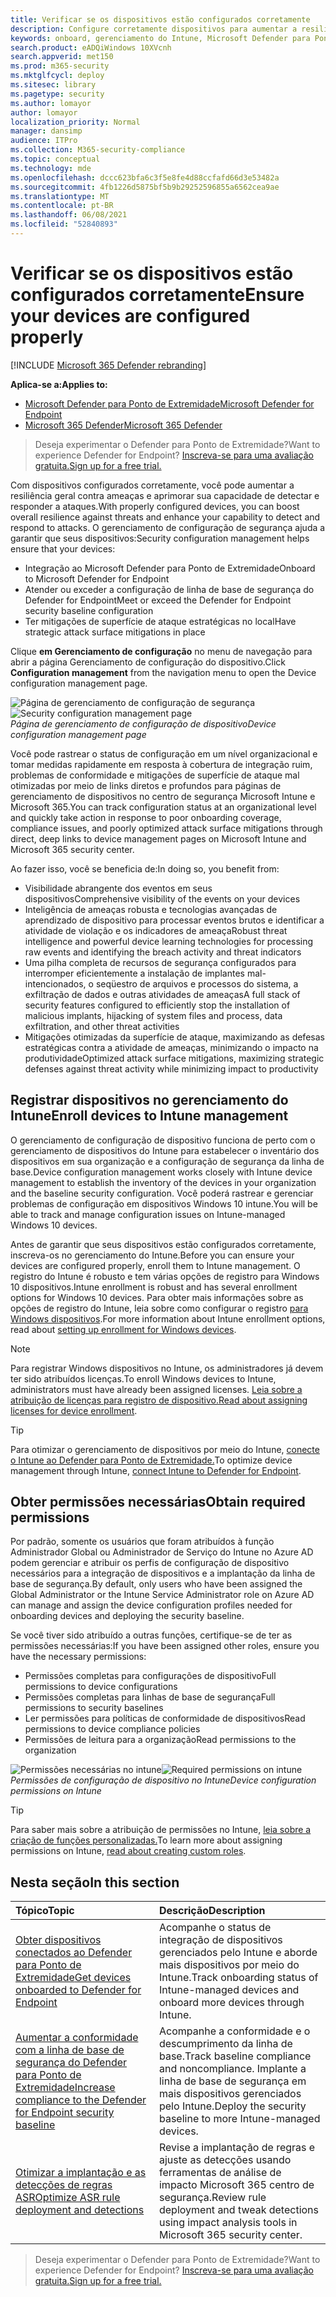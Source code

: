```yaml
---
title: Verificar se os dispositivos estão configurados corretamente
description: Configure corretamente dispositivos para aumentar a resiliência geral contra ameaças e aprimorar sua capacidade de detectar e responder a ataques.
keywords: onboard, gerenciamento do Intune, Microsoft Defender para Ponto de Extremidade, Microsoft Defender, Windows Defender, redução de superfície de ataque, ASR, linha de base de segurança
search.product: eADQiWindows 10XVcnh
search.appverid: met150
ms.prod: m365-security
ms.mktglfcycl: deploy
ms.sitesec: library
ms.pagetype: security
ms.author: lomayor
author: lomayor
localization_priority: Normal
manager: dansimp
audience: ITPro
ms.collection: M365-security-compliance
ms.topic: conceptual
ms.technology: mde
ms.openlocfilehash: dccc623bfa6c3f5e8fe4d88ccfafd66d3e53482a
ms.sourcegitcommit: 4fb1226d5875bf5b9b29252596855a6562cea9ae
ms.translationtype: MT
ms.contentlocale: pt-BR
ms.lasthandoff: 06/08/2021
ms.locfileid: "52840893"
---
```

# <a name="ensure-your-devices-are-configured-properly"></a><span data-ttu-id="61b4c-104">Verificar se os dispositivos estão configurados corretamente</span><span class="sxs-lookup"><span data-stu-id="61b4c-104">Ensure your devices are configured properly</span></span>

[!INCLUDE [Microsoft 365 Defender rebranding](../../includes/microsoft-defender.md)]

<span data-ttu-id="61b4c-105">**Aplica-se a:**</span><span class="sxs-lookup"><span data-stu-id="61b4c-105">**Applies to:**</span></span>
- [<span data-ttu-id="61b4c-106">Microsoft Defender para Ponto de Extremidade</span><span class="sxs-lookup"><span data-stu-id="61b4c-106">Microsoft Defender for Endpoint</span></span>](https://go.microsoft.com/fwlink/p/?linkid=2154037)
- [<span data-ttu-id="61b4c-107">Microsoft 365 Defender</span><span class="sxs-lookup"><span data-stu-id="61b4c-107">Microsoft 365 Defender</span></span>](https://go.microsoft.com/fwlink/?linkid=2118804)

><span data-ttu-id="61b4c-108">Deseja experimentar o Defender para Ponto de Extremidade?</span><span class="sxs-lookup"><span data-stu-id="61b4c-108">Want to experience Defender for Endpoint?</span></span> [<span data-ttu-id="61b4c-109">Inscreva-se para uma avaliação gratuita.</span><span class="sxs-lookup"><span data-stu-id="61b4c-109">Sign up for a free trial.</span></span>](https://www.microsoft.com/microsoft-365/windows/microsoft-defender-atp?ocid=docs-wdatp-onboardconfigure-abovefoldlink)

<span data-ttu-id="61b4c-110">Com dispositivos configurados corretamente, você pode aumentar a resiliência geral contra ameaças e aprimorar sua capacidade de detectar e responder a ataques.</span><span class="sxs-lookup"><span data-stu-id="61b4c-110">With properly configured devices, you can boost overall resilience against threats and enhance your capability to detect and respond to attacks.</span></span> <span data-ttu-id="61b4c-111">O gerenciamento de configuração de segurança ajuda a garantir que seus dispositivos:</span><span class="sxs-lookup"><span data-stu-id="61b4c-111">Security configuration management helps ensure that your devices:</span></span>

- <span data-ttu-id="61b4c-112">Integração ao Microsoft Defender para Ponto de Extremidade</span><span class="sxs-lookup"><span data-stu-id="61b4c-112">Onboard to Microsoft Defender for Endpoint</span></span>
- <span data-ttu-id="61b4c-113">Atender ou exceder a configuração de linha de base de segurança do Defender for Endpoint</span><span class="sxs-lookup"><span data-stu-id="61b4c-113">Meet or exceed the Defender for Endpoint security baseline configuration</span></span>
- <span data-ttu-id="61b4c-114">Ter mitigações de superfície de ataque estratégicas no local</span><span class="sxs-lookup"><span data-stu-id="61b4c-114">Have strategic attack surface mitigations in place</span></span>

<span data-ttu-id="61b4c-115">Clique **em Gerenciamento de configuração** no menu de navegação para abrir a página Gerenciamento de configuração do dispositivo.</span><span class="sxs-lookup"><span data-stu-id="61b4c-115">Click **Configuration management** from the navigation menu to open the Device configuration management page.</span></span>

<span data-ttu-id="61b4c-116">![Página de gerenciamento de configuração de segurança](images/secconmgmt_main.png)</span><span class="sxs-lookup"><span data-stu-id="61b4c-116">![Security configuration management page](images/secconmgmt_main.png)</span></span><br>
<span data-ttu-id="61b4c-117">*Página de gerenciamento de configuração de dispositivo*</span><span class="sxs-lookup"><span data-stu-id="61b4c-117">*Device configuration management page*</span></span>

<span data-ttu-id="61b4c-118">Você pode rastrear o status de configuração em um nível organizacional e tomar medidas rapidamente em resposta à cobertura de integração ruim, problemas de conformidade e mitigações de superfície de ataque mal otimizadas por meio de links diretos e profundos para páginas de gerenciamento de dispositivos no centro de segurança Microsoft Intune e Microsoft 365.</span><span class="sxs-lookup"><span data-stu-id="61b4c-118">You can track configuration status at an organizational level and quickly take action in response to poor onboarding coverage, compliance issues, and poorly optimized attack surface mitigations through direct, deep links to device management pages on Microsoft Intune and Microsoft 365 security center.</span></span>

<span data-ttu-id="61b4c-119">Ao fazer isso, você se beneficia de:</span><span class="sxs-lookup"><span data-stu-id="61b4c-119">In doing so, you benefit from:</span></span>
- <span data-ttu-id="61b4c-120">Visibilidade abrangente dos eventos em seus dispositivos</span><span class="sxs-lookup"><span data-stu-id="61b4c-120">Comprehensive visibility of the events on your devices</span></span>
- <span data-ttu-id="61b4c-121">Inteligência de ameaças robusta e tecnologias avançadas de aprendizado de dispositivo para processar eventos brutos e identificar a atividade de violação e os indicadores de ameaça</span><span class="sxs-lookup"><span data-stu-id="61b4c-121">Robust threat intelligence and powerful device learning technologies for processing raw events and identifying the breach activity and threat indicators</span></span>
- <span data-ttu-id="61b4c-122">Uma pilha completa de recursos de segurança configurados para interromper eficientemente a instalação de implantes mal-intencionados, o seqüestro de arquivos e processos do sistema, a exfiltração de dados e outras atividades de ameaças</span><span class="sxs-lookup"><span data-stu-id="61b4c-122">A full stack of security features configured to efficiently stop the installation of malicious implants, hijacking of system files and process, data exfiltration, and other threat activities</span></span>
- <span data-ttu-id="61b4c-123">Mitigações otimizadas da superfície de ataque, maximizando as defesas estratégicas contra a atividade de ameaças, minimizando o impacto na produtividade</span><span class="sxs-lookup"><span data-stu-id="61b4c-123">Optimized attack surface mitigations, maximizing strategic defenses against threat activity while minimizing impact to productivity</span></span>

## <a name="enroll-devices-to-intune-management"></a><span data-ttu-id="61b4c-124">Registrar dispositivos no gerenciamento do Intune</span><span class="sxs-lookup"><span data-stu-id="61b4c-124">Enroll devices to Intune management</span></span>

<span data-ttu-id="61b4c-125">O gerenciamento de configuração de dispositivo funciona de perto com o gerenciamento de dispositivos do Intune para estabelecer o inventário dos dispositivos em sua organização e a configuração de segurança da linha de base.</span><span class="sxs-lookup"><span data-stu-id="61b4c-125">Device configuration management works closely with Intune device management to establish the inventory of the devices in your organization and the baseline security configuration.</span></span> <span data-ttu-id="61b4c-126">Você poderá rastrear e gerenciar problemas de configuração em dispositivos Windows 10 intune.</span><span class="sxs-lookup"><span data-stu-id="61b4c-126">You will be able to track and manage configuration issues on Intune-managed Windows 10 devices.</span></span>

<span data-ttu-id="61b4c-127">Antes de garantir que seus dispositivos estão configurados corretamente, inscreva-os no gerenciamento do Intune.</span><span class="sxs-lookup"><span data-stu-id="61b4c-127">Before you can ensure your devices are configured properly, enroll them to Intune management.</span></span> <span data-ttu-id="61b4c-128">O registro do Intune é robusto e tem várias opções de registro para Windows 10 dispositivos.</span><span class="sxs-lookup"><span data-stu-id="61b4c-128">Intune enrollment is robust and has several enrollment options for Windows 10 devices.</span></span> <span data-ttu-id="61b4c-129">Para obter mais informações sobre as opções de registro do Intune, leia sobre como configurar o registro [para Windows dispositivos](/intune/windows-enroll).</span><span class="sxs-lookup"><span data-stu-id="61b4c-129">For more information about Intune enrollment options, read about [setting up enrollment for Windows devices](/intune/windows-enroll).</span></span>

>[!NOTE]
><span data-ttu-id="61b4c-130">Para registrar Windows dispositivos no Intune, os administradores já devem ter sido atribuídos licenças.</span><span class="sxs-lookup"><span data-stu-id="61b4c-130">To enroll Windows devices to Intune, administrators must have already been assigned licenses.</span></span> <span data-ttu-id="61b4c-131">[Leia sobre a atribuição de licenças para registro de dispositivo.](/intune/licenses-assign)</span><span class="sxs-lookup"><span data-stu-id="61b4c-131">[Read about assigning licenses for device enrollment](/intune/licenses-assign).</span></span>

>[!TIP] 
><span data-ttu-id="61b4c-132">Para otimizar o gerenciamento de dispositivos por meio do Intune, [conecte o Intune ao Defender para Ponto de Extremidade.](/intune/advanced-threat-protection#enable-windows-defender-atp-in-intune)</span><span class="sxs-lookup"><span data-stu-id="61b4c-132">To optimize device management through Intune, [connect Intune to Defender for Endpoint](/intune/advanced-threat-protection#enable-windows-defender-atp-in-intune).</span></span>

## <a name="obtain-required-permissions"></a><span data-ttu-id="61b4c-133">Obter permissões necessárias</span><span class="sxs-lookup"><span data-stu-id="61b4c-133">Obtain required permissions</span></span>
<span data-ttu-id="61b4c-134">Por padrão, somente os usuários que foram atribuídos à função Administrador Global ou Administrador de Serviço do Intune no Azure AD podem gerenciar e atribuir os perfis de configuração de dispositivo necessários para a integração de dispositivos e a implantação da linha de base de segurança.</span><span class="sxs-lookup"><span data-stu-id="61b4c-134">By default, only users who have been assigned the Global Administrator or the Intune Service Administrator role on Azure AD can manage and assign the device configuration profiles needed for onboarding devices and deploying the security baseline.</span></span>

<span data-ttu-id="61b4c-135">Se você tiver sido atribuído a outras funções, certifique-se de ter as permissões necessárias:</span><span class="sxs-lookup"><span data-stu-id="61b4c-135">If you have been assigned other roles, ensure you have the necessary permissions:</span></span>

- <span data-ttu-id="61b4c-136">Permissões completas para configurações de dispositivo</span><span class="sxs-lookup"><span data-stu-id="61b4c-136">Full permissions to device configurations</span></span>
- <span data-ttu-id="61b4c-137">Permissões completas para linhas de base de segurança</span><span class="sxs-lookup"><span data-stu-id="61b4c-137">Full permissions to security baselines</span></span>
- <span data-ttu-id="61b4c-138">Ler permissões para políticas de conformidade de dispositivos</span><span class="sxs-lookup"><span data-stu-id="61b4c-138">Read permissions to device compliance policies</span></span>
- <span data-ttu-id="61b4c-139">Permissões de leitura para a organização</span><span class="sxs-lookup"><span data-stu-id="61b4c-139">Read permissions to the organization</span></span>

<span data-ttu-id="61b4c-140">![Permissões necessárias no intune](images/secconmgmt_intune_permissions.png)</span><span class="sxs-lookup"><span data-stu-id="61b4c-140">![Required permissions on intune](images/secconmgmt_intune_permissions.png)</span></span><br>
<span data-ttu-id="61b4c-141">*Permissões de configuração de dispositivo no Intune*</span><span class="sxs-lookup"><span data-stu-id="61b4c-141">*Device configuration permissions on Intune*</span></span>

>[!TIP] 
><span data-ttu-id="61b4c-142">Para saber mais sobre a atribuição de permissões no Intune, [leia sobre a criação de funções personalizadas.](/intune/create-custom-role#to-create-a-custom-role)</span><span class="sxs-lookup"><span data-stu-id="61b4c-142">To learn more about assigning permissions on Intune, [read about creating custom roles](/intune/create-custom-role#to-create-a-custom-role).</span></span>

## <a name="in-this-section"></a><span data-ttu-id="61b4c-143">Nesta seção</span><span class="sxs-lookup"><span data-stu-id="61b4c-143">In this section</span></span>
<span data-ttu-id="61b4c-144">Tópico</span><span class="sxs-lookup"><span data-stu-id="61b4c-144">Topic</span></span> | <span data-ttu-id="61b4c-145">Descrição</span><span class="sxs-lookup"><span data-stu-id="61b4c-145">Description</span></span>
:---|:---
[<span data-ttu-id="61b4c-146">Obter dispositivos conectados ao Defender para Ponto de Extremidade</span><span class="sxs-lookup"><span data-stu-id="61b4c-146">Get devices onboarded to Defender for Endpoint</span></span>](configure-machines-onboarding.md)| <span data-ttu-id="61b4c-147">Acompanhe o status de integração de dispositivos gerenciados pelo Intune e aborde mais dispositivos por meio do Intune.</span><span class="sxs-lookup"><span data-stu-id="61b4c-147">Track onboarding status of Intune-managed devices and onboard more devices through Intune.</span></span> 
[<span data-ttu-id="61b4c-148">Aumentar a conformidade com a linha de base de segurança do Defender para Ponto de Extremidade</span><span class="sxs-lookup"><span data-stu-id="61b4c-148">Increase compliance to the Defender for Endpoint security baseline</span></span>](configure-machines-security-baseline.md) | <span data-ttu-id="61b4c-149">Acompanhe a conformidade e o descumprimento da linha de base.</span><span class="sxs-lookup"><span data-stu-id="61b4c-149">Track baseline compliance and noncompliance.</span></span> <span data-ttu-id="61b4c-150">Implante a linha de base de segurança em mais dispositivos gerenciados pelo Intune.</span><span class="sxs-lookup"><span data-stu-id="61b4c-150">Deploy the security baseline to more Intune-managed devices.</span></span>
[<span data-ttu-id="61b4c-151">Otimizar a implantação e as detecções de regras ASR</span><span class="sxs-lookup"><span data-stu-id="61b4c-151">Optimize ASR rule deployment and detections</span></span>](configure-machines-asr.md) | <span data-ttu-id="61b4c-152">Revise a implantação de regras e ajuste as detecções usando ferramentas de análise de impacto Microsoft 365 centro de segurança.</span><span class="sxs-lookup"><span data-stu-id="61b4c-152">Review rule deployment and tweak detections using impact analysis tools in Microsoft 365 security center.</span></span>

><span data-ttu-id="61b4c-153">Deseja experimentar o Defender para Ponto de Extremidade?</span><span class="sxs-lookup"><span data-stu-id="61b4c-153">Want to experience Defender for Endpoint?</span></span> [<span data-ttu-id="61b4c-154">Inscreva-se para uma avaliação gratuita.</span><span class="sxs-lookup"><span data-stu-id="61b4c-154">Sign up for a free trial.</span></span>](https://www.microsoft.com/microsoft-365/windows/microsoft-defender-atp?ocid=docs-wdatp-onboardconfigure-belowfoldlink)
